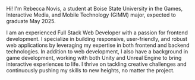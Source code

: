 Hi! I'm Rebecca Novis, a student at Boise State University in the Games, Interactive Media, and Mobile Technology (GIMM) major, expected to graduate May 2025.

I am an experienced Full Stack Web Developer with a passion for frontend development. I specialize in building responsive, user-friendly, and robust web applications by leveraging my expertise in both frontend and backend technologies. In addition to web development, I also have a background in game development, working with both Unity and Unreal Engine to bring interactive experiences to life. I thrive on tackling creative challenges and continuously pushing my skills to new heights, no matter the project.
